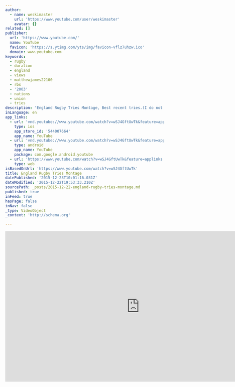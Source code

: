 ```yaml
---
author:
  - name: weskimaster
    url: 'https://www.youtube.com/user/weskimaster'
    avatar: {}
related: []
publisher:
  url: 'https://www.youtube.com/'
  name: YouTube
  favicon: 'https://s.ytimg.com/yts/img/favicon-vflz7uhzw.ico'
  domain: www.youtube.com
keywords:
  - rugby
  - duration
  - england
  - views
  - matthewjames22100
  - rbs
  - '2003'
  - nations
  - union
  - tries
description: 'England Rugby Tries Montage, Best recent tries.(I do not own the music and the footage used in this video. All rights for the clips go to all the respective owners. No copyright infringement intended. I do not gain any profit from my videos. For entertainment purposes only)'
inLanguage: en
app_links:
  - url: 'vnd.youtube://www.youtube.com/watch?v=wSJ4GftUwTk&feature=applinks'
    type: ios
    app_store_id: '544007664'
    app_name: YouTube
  - url: 'vnd.youtube://www.youtube.com/watch?v=wSJ4GftUwTk&feature=applinks'
    type: android
    app_name: YouTube
    package: com.google.android.youtube
  - url: 'https://www.youtube.com/watch?v=wSJ4GftUwTk&feature=applinks'
    type: web
isBasedOnUrl: 'https://www.youtube.com/watch?v=wSJ4GftUwTk'
title: England Rugby Tries Montage
datePublished: '2015-12-23T10:01:16.031Z'
dateModified: '2015-12-22T19:53:33.210Z'
sourcePath: _posts/2015-12-22-england-rugby-tries-montage.md
published: true
inFeed: true
hasPage: false
inNav: false
_type: VideoObject
_context: 'http://schema.org'

---
```

<iframe src="https://cdn.embedly.com/widgets/media.html?src=https%3A%2F%2Fwww.youtube.com%2Fembed%2FwSJ4GftUwTk%3Ffeature%3Doembed&amp;url=https%3A%2F%2Fwww.youtube.com%2Fwatch%3Fv%3DwSJ4GftUwTk&amp;image=https%3A%2F%2Fi.ytimg.com%2Fvi%2FwSJ4GftUwTk%2Fhqdefault.jpg&amp;key=b7d04c9b404c499eba89ee7072e1c4f7&amp;type=text%2Fhtml&amp;schema=youtube" width="854" height="480" scrolling="no" frameborder="0" allowfullscreen="allowfullscreen" style=""></iframe>
